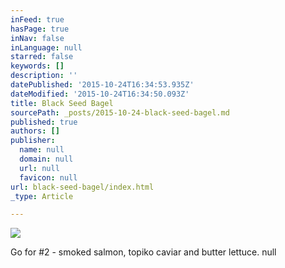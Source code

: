 ```yaml
---
inFeed: true
hasPage: true
inNav: false
inLanguage: null
starred: false
keywords: []
description: ''
datePublished: '2015-10-24T16:34:53.935Z'
dateModified: '2015-10-24T16:34:50.093Z'
title: Black Seed Bagel
sourcePath: _posts/2015-10-24-black-seed-bagel.md
published: true
authors: []
publisher:
  name: null
  domain: null
  url: null
  favicon: null
url: black-seed-bagel/index.html
_type: Article

---
```

![](https://the-grid-user-content.s3-us-west-2.amazonaws.com/60614b72-ada7-419d-8685-2e42d4ecaca5.jpg)

Go for \#2 - smoked salmon, topiko caviar and butter lettuce. null
